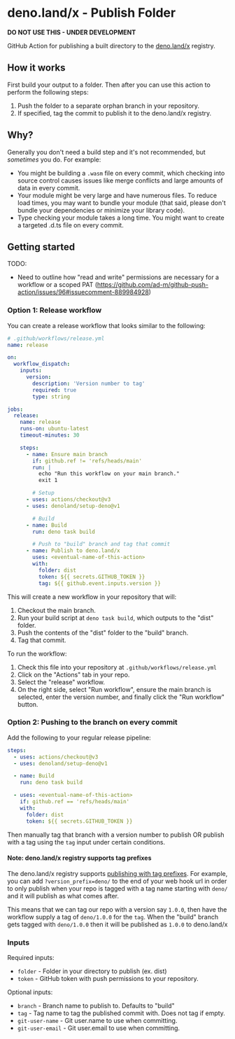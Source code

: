 # deno.land/x - Publish Folder

**DO NOT USE THIS - UNDER DEVELOPMENT**

GitHub Action for publishing a built directory to the
[deno.land/x](https://deno.land/x) registry.

## How it works

First build your output to a folder. Then after you can use this action to
perform the following steps:

1. Push the folder to a separate orphan branch in your repository.
2. If specified, tag the commit to publish it to the deno.land/x registry.

## Why?

Generally you don't need a build step and it's not recommended, but _sometimes_
you do. For example:

- You might be building a `.wasm` file on every commit, which checking into
  source control causes issues like merge conflicts and large amounts of data in
  every commit.
- Your module might be very large and have numerous files. To reduce load times,
  you may want to bundle your module (that said, please don't bundle your
  dependencies or minimize your library code).
- Type checking your module takes a long time. You might want to create a
  targeted .d.ts file on every commit.

## Getting started

TODO:

- Need to outline how "read and write" permissions are necessary for a workflow
  or a scoped PAT
  (https://github.com/ad-m/github-push-action/issues/96#issuecomment-889984928)

### Option 1: Release workflow

You can create a release workflow that looks similar to the following:

```yml
# .github/workflows/release.yml
name: release

on:
  workflow_dispatch:
    inputs:
      version:
        description: 'Version number to tag'
        required: true
        type: string

jobs:
  release:
    name: release
    runs-on: ubuntu-latest
    timeout-minutes: 30

    steps:
      - name: Ensure main branch
        if: github.ref != 'refs/heads/main'
        run: |
          echo "Run this workflow on your main branch."
          exit 1

        # Setup
      - uses: actions/checkout@v3
      - uses: denoland/setup-deno@v1

        # Build
      - name: Build
        run: deno task build

        # Push to "build" branch and tag that commit
      - name: Publish to deno.land/x
        uses: <eventual-name-of-this-action>
        with:
          folder: dist
          token: ${{ secrets.GITHUB_TOKEN }}
          tag: ${{ github.event.inputs.version }}
```

This will create a new workflow in your repository that will:

1. Checkout the main branch.
1. Run your build script at `deno task build`, which outputs to the "dist"
   folder.
1. Push the contents of the "dist" folder to the "build" branch.
1. Tag that commit.

To run the workflow:

1. Check this file into your repository at `.github/workflows/release.yml`
1. Click on the "Actions" tab in your repo.
1. Select the "release" workflow.
1. On the right side, select "Run workflow", ensure the main branch is selected,
   enter the version number, and finally click the "Run workflow" button.

### Option 2: Pushing to the branch on every commit

Add the following to your regular release pipeline:

```yml
steps:
  - uses: actions/checkout@v3
  - uses: denoland/setup-deno@v1

  - name: Build
    run: deno task build

  - uses: <eventual-name-of-this-action>
    if: github.ref == 'refs/heads/main'
    with:
      folder: dist
      token: ${{ secrets.GITHUB_TOKEN }}
```

Then manually tag that branch with a version number to publish OR publish with a
tag using the `tag` input under certain conditions.

#### Note: deno.land/x registry supports tag prefixes

The deno.land/x registry supports
[publishing with tag prefixes](https://github.com/denoland/deno_registry2/blob/main/API.md#request).
For example, you can add `?version_prefix=deno/` to the end of your web hook url
in order to only publish when your repo is tagged with a tag name starting with
`deno/` and it will publish as what comes after.

This means that we can tag our repo with a version say `1.0.0`, then have the
workflow supply a tag of `deno/1.0.0` for the `tag`. When the "build" branch
gets tagged with `deno/1.0.0` then it will be published as `1.0.0` to
deno.land/x

### Inputs

Required inputs:

- `folder` - Folder in your directory to publish (ex. dist)
- `token` - GitHub token with push permissions to your repository.

Optional inputs:

- `branch` - Branch name to publish to. Defaults to "build"
- `tag` - Tag name to tag the published commit with. Does not tag if empty.
- `git-user-name` - Git user.name to use when committing.
- `git-user-email` - Git user.email to use when committing.
